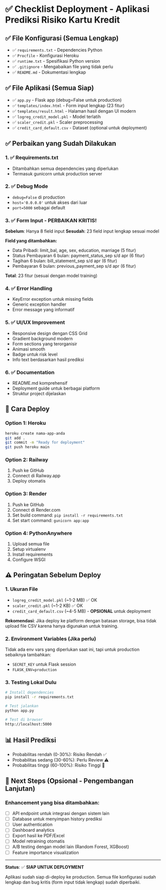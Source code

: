 # ✅ Checklist Deployment - Aplikasi Prediksi Risiko Kartu Kredit

## ✅ File Konfigurasi (Semua Lengkap)
- ✅ `requirements.txt` - Dependencies Python
- ✅ `Procfile` - Konfigurasi Heroku
- ✅ `runtime.txt` - Spesifikasi Python version
- ✅ `.gitignore` - Mengabaikan file yang tidak perlu
- ✅ `README.md` - Dokumentasi lengkap

## ✅ File Aplikasi (Semua Siap)
- ✅ `app.py` - Flask app (debug=False untuk production)
- ✅ `templates/index.html` - Form input lengkap (23 fitur)
- ✅ `templates/result.html` - Halaman hasil dengan UI modern
- ✅ `logreg_credit_model.pkl` - Model terlatih
- ✅ `scaler_credit.pkl` - Scaler preprocessing
- ✅ `credit_card_default.csv` - Dataset (optional untuk deployment)

## ✅ Perbaikan yang Sudah Dilakukan

### 1. ✅ Requirements.txt
- Ditambahkan semua dependencies yang diperlukan
- Termasuk gunicorn untuk production server

### 2. ✅ Debug Mode
- `debug=False` di production
- `host='0.0.0.0'` untuk akses dari luar
- `port=5000` sebagai default

### 3. ✅ Form Input - PERBAIKAN KRITIS!
**Sebelum**: Hanya 8 field input
**Sesudah**: 23 field input lengkap sesuai model

**Field yang ditambahkan:**
- Data Pribadi: limit_bal, age, sex, education, marriage (5 fitur)
- Status Pembayaran 6 bulan: payment_status_sep s/d apr (6 fitur)
- Tagihan 6 bulan: bill_statement_sep s/d apr (6 fitur)
- Pembayaran 6 bulan: previous_payment_sep s/d apr (6 fitur)

**Total**: 23 fitur (sesuai dengan model training)

### 4. ✅ Error Handling
- KeyError exception untuk missing fields
- Generic exception handler
- Error message yang informatif

### 5. ✅ UI/UX Improvement
- Responsive design dengan CSS Grid
- Gradient background modern
- Form sections yang terorganisir
- Animasi smooth
- Badge untuk risk level
- Info text berdasarkan hasil prediksi

### 6. ✅ Documentation
- README.md komprehensif
- Deployment guide untuk berbagai platform
- Struktur project dijelaskan

## 🚀 Cara Deploy

### Option 1: Heroku
```bash
heroku create nama-app-anda
git add .
git commit -m "Ready for deployment"
git push heroku main
```

### Option 2: Railway
1. Push ke GitHub
2. Connect di Railway.app
3. Deploy otomatis

### Option 3: Render
1. Push ke GitHub
2. Connect di Render.com
3. Set build command: `pip install -r requirements.txt`
4. Set start command: `gunicorn app:app`

### Option 4: PythonAnywhere
1. Upload semua file
2. Setup virtualenv
3. Install requirements
4. Configure WSGI

## ⚠️ Peringatan Sebelum Deploy

### 1. Ukuran File
- `logreg_credit_model.pkl` (~1-2 MB) ✅ OK
- `scaler_credit.pkl` (~1-2 KB) ✅ OK
- `credit_card_default.csv` (~4-5 MB) - **OPSIONAL** untuk deployment

**Rekomendasi**: Jika deploy ke platform dengan batasan storage, bisa tidak upload file CSV karena hanya digunakan untuk training.

### 2. Environment Variables (Jika perlu)
Tidak ada env vars yang diperlukan saat ini, tapi untuk production sebaiknya tambahkan:
- `SECRET_KEY` untuk Flask session
- `FLASK_ENV=production`

### 3. Testing Lokal Dulu
```bash
# Install dependencies
pip install -r requirements.txt

# Test jalankan
python app.py

# Test di browser
http://localhost:5000
```

## 📊 Hasil Prediksi
- Probabilitas rendah (0-30%): Risiko Rendah ✅
- Probabilitas sedang (30-60%): Perlu Review ⚠️
- Probabilitas tinggi (60-100%): Risiko Tinggi 🚨

## 🎯 Next Steps (Opsional - Pengembangan Lanjutan)

### Enhancement yang bisa ditambahkan:
- [ ] API endpoint untuk integrasi dengan sistem lain
- [ ] Database untuk menyimpan history prediksi
- [ ] User authentication
- [ ] Dashboard analytics
- [ ] Export hasil ke PDF/Excel
- [ ] Model retraining otomatis
- [ ] A/B testing dengan model lain (Random Forest, XGBoost)
- [ ] Feature importance visualization

---

**Status**: ✅ **SIAP UNTUK DEPLOYMENT**

Aplikasi sudah siap di-deploy ke production. Semua file konfigurasi sudah lengkap dan bug kritis (form input tidak lengkap) sudah diperbaiki.

